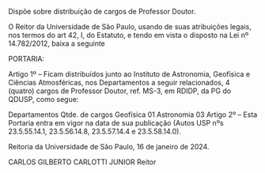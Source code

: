 Dispõe sobre distribuição de cargos de Professor Doutor.

O Reitor da Universidade de São Paulo, usando de suas atribuições legais, nos termos do art 42, I, do Estatuto, e tendo em vista o disposto na Lei nº 14.782/2012, baixa a seguinte

PORTARIA:

Artigo 1º – Ficam distribuídos junto ao Instituto de Astronomia, Geofísica e Ciências Atmosféricas, nos Departamentos a seguir relacionados, 4 (quatro) cargos de Professor Doutor, ref. MS-3, em RDIDP, da PG do QDUSP, como segue:

Departamentos	Qtde. de cargos
Geofísica	01
Astronomia	03
Artigo 2º – Esta Portaria entra em vigor na data de sua publicação (Autos USP nºs 23.5.55.14.1, 23.5.56.14.8, 23.5.57.14.4 e 23.5.58.14.0).

Reitoria da Universidade de São Paulo, 16 de janeiro de 2024.

CARLOS GILBERTO CARLOTTI JUNIOR
Reitor